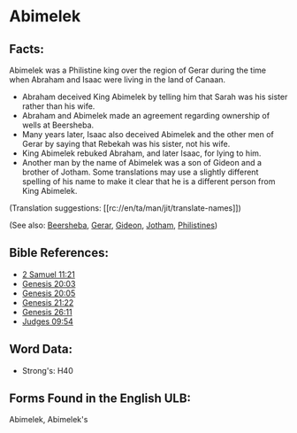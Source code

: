 # Abimelek

## Facts:

Abimelek was a Philistine king over the region of Gerar during the time when Abraham and Isaac were living in the land of Canaan.

* Abraham deceived King Abimelek by telling him that Sarah was his sister rather than his wife.
* Abraham and Abimelek made an agreement regarding ownership of wells at Beersheba.
* Many years later, Isaac also deceived Abimelek and the other men of Gerar by saying that Rebekah was his sister, not his wife.
* King Abimelek rebuked Abraham, and later Isaac, for lying to him.
* Another man by the name of Abimelek was a son of Gideon and a brother of Jotham. Some translations may use a slightly different spelling of his name to make it clear that he is a different person from King Abimelek.

(Translation suggestions: [[rc://en/ta/man/jit/translate-names]])

(See also: [Beersheba](../names/beersheba.md), [Gerar](../names/gerar.md), [Gideon](../names/gideon.md), [Jotham](../names/jotham.md), [Philistines](../names/philistines.md))

## Bible References:

* [2 Samuel 11:21](rc://en/tn/help/2sa/11/21)
* [Genesis 20:03](rc://en/tn/help/gen/20/03)
* [Genesis 20:05](rc://en/tn/help/gen/20/05)
* [Genesis 21:22](rc://en/tn/help/gen/21/22)
* [Genesis 26:11](rc://en/tn/help/gen/26/11)
* [Judges 09:54](rc://en/tn/help/jdg/09/54)

## Word Data:

* Strong's: H40

## Forms Found in the English ULB:

Abimelek, Abimelek's
